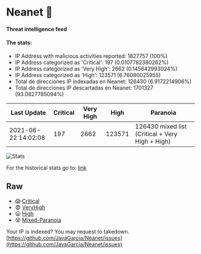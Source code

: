 # Neanet :hocho:
#### Threat intelligence feed
#### The stats:

- IP Address with malicious activities reported: 1827757 (100%)
- IP Address categorized as 'Critical':  197 (0.0107782380262%)
- IP Address categorized as 'Very High':  2662 (0.145642993024%)
- IP Address categorized as 'High':  123571 (6.76080025955)
- Total de direcciones IP indexadas en Neanet:  126430 (6.9172214906%)
- Total de direcciones IP descartadas en Neanet:  1701327 (93.0827785094%)

| Last Update | Critical | Very High | High | Paranoia |
| --- | --- | --- | --- | --- |
| 2021-06-22 14:02:08 | 197 | 2662 | 123571 | 126430 mixed list (Critical + Very High + High)|

![Stats](https://docs.google.com/spreadsheets/d/e/2PACX-1vSnaNMIXVabIpDJjufMlzH7poXnshF3mgd8Is1g9ytUEzVsP5my4Trn8f-xkoLLQ38xpL3HtmUexLo6/pubchart?oid=501124687&format=image)

For the historical stats go to: [link](/stats.csv)
## Raw
- :scream: [Critical](https://raw.githubusercontent.com/JavaGarcia/Neanet/master/blacklists/neanet_critical.txt)
- :fearful: [VeryHigh](https://raw.githubusercontent.com/JavaGarcia/Neanet/master/blacklists/neanet_veryHigh.txtt)
- :frowning: [High](https://raw.githubusercontent.com/JavaGarcia/Neanet/master/blacklists/neanet_high.txt)
- :dizzy_face: [Mixed-Paranoia](https://raw.githubusercontent.com/JavaGarcia/Neanet/master/blacklists/neanet_all.txt)


Your IP is indexed? You may request to takedown. [https://github.com/JavaGarcia/Neanet/issues](https://github.com/JavaGarcia/Neanet/issues)


















































































































































































































































































































































































































































































































































































































































































































































































































































































































































































































































































































































































































































































































































































































































































































































































































































































































































































































































































































































































































































































































































































































































































































































































































































































































































































































































































































































































































































































































































































































































































































































































































































































































































































































































































































































































































































































































































































































































































































































































































































































































































































































































































































































































































































































































































































































































































































































































































































































































































































































































































































































































































































































































































































































































































































































































































































































































































































































































































































































































































































































































































































































































































































































































































































































































































































































































































































































































































































































































































































































































































































































































































































































































































